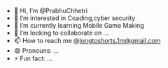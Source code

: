 - 👋 Hi, I’m @PrabhuChhetri
- 👀 I’m interested in Coading,cyber security 
- 🌱 I’m currently learning Mobile Game Making
- 💞️ I’m looking to collaborate on ...
- 📫 How to reach me @longtoshorts.1m@gmail.com
- 😄 Pronouns: ...
- ⚡ Fun fact: ...

<!---
PrabhuChhetri/PrabhuChhetri is a ✨ special ✨ repository because its `README.md` (this file) appears on your GitHub profile.
You can click the Preview link to take a look at your changes.
--->
